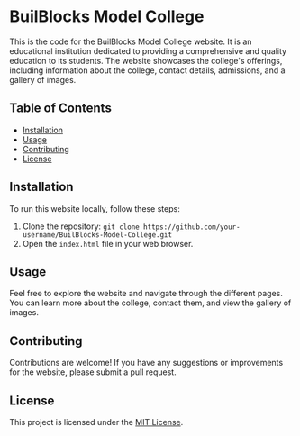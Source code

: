 # BuilBlocks Model College
This is the code for the BuilBlocks Model College website. It is an educational institution dedicated to providing a comprehensive and quality education to its students. The website showcases the college's offerings, including information about the college, contact details, admissions, and a gallery of images.

## Table of Contents
- [Installation](#installation)
- [Usage](#usage)
- [Contributing](#contributing)
- [License](#license)

## Installation
To run this website locally, follow these steps:
1. Clone the repository: `git clone https://github.com/your-username/BuilBlocks-Model-College.git`
2. Open the `index.html` file in your web browser.

## Usage
Feel free to explore the website and navigate through the different pages. You can learn more about the college, contact them, and view the gallery of images.

## Contributing
Contributions are welcome! If you have any suggestions or improvements for the website, please submit a pull request.

## License
This project is licensed under the [MIT License](LICENSE).
